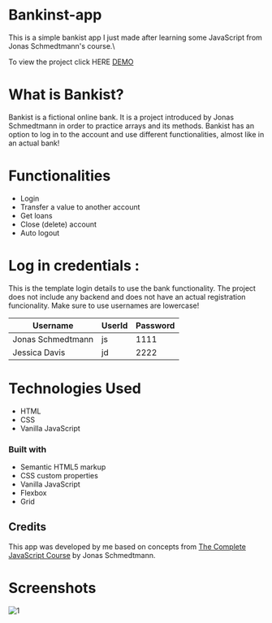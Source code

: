 # Bankinst-app

This is a simple bankist app I just made after learning some JavaScript from Jonas Schmedtmann's course.\

To view the project click HERE [DEMO](https://bankist-mannan.netlify.app/)

# What is Bankist?

Bankist is a fictional online bank. It is a project introduced by Jonas Schmedtmann in order to practice arrays and its methods. Bankist has an option to log in to the account and use different functionalities, almost like in an actual bank!

# Functionalities

- Login
- Transfer a value to another account
- Get loans
- Close (delete) account
- Auto logout

# Log in credentials :

This is the template login details to use the bank functionality. The project does not include any backend and does not have an actual registration funcionality. Make sure to use usernames are lowercase!

| Username          | UserId | Password |
| ----------------- | ------ | -------- |
| Jonas Schmedtmann | js     | 1111     |
| Jessica Davis     | jd     | 2222     |

# Technologies Used

- HTML
- CSS
- Vanilla JavaScript

### Built with

- Semantic HTML5 markup
- CSS custom properties
- Vanilla JavaScript
- Flexbox
- Grid

## Credits

This app was developed by me based on concepts from [The Complete JavaScript Course](https://www.udemy.com/course/the-complete-javascript-course/) by Jonas Schmedtmann.

# Screenshots

![1](https://github.com/abdulmanan093/Bankist-landing_page/assets/138243512/9f0b43e4-7e36-4f53-9f0d-5d843c063dde)
